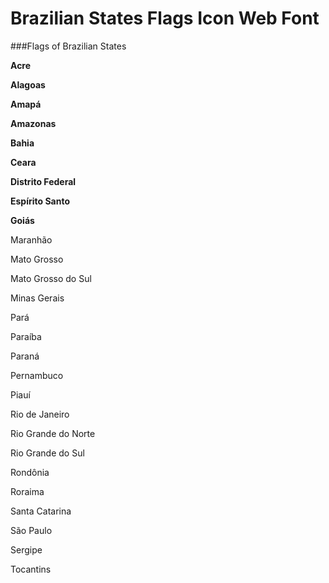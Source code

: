 Brazilian States Flags Icon Web Font
======================

###Flags of Brazilian States

**Acre**

**Alagoas**

**Amapá**

**Amazonas**

**Bahia**

**Ceara**

**Distrito Federal**

**Espírito Santo**

**Goiás**

Maranhão

Mato Grosso

Mato Grosso do Sul

Minas Gerais

Pará

Paraíba

Paraná

Pernambuco

Piauí

Rio de Janeiro

Rio Grande do Norte	

Rio Grande do Sul

Rondônia

Roraima

Santa Catarina

São Paulo

Sergipe

Tocantins